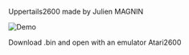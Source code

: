 Uppertails2600 made by Julien MAGNIN

![Demo](https://www.noelshack.com/2017-09-1488532951-bloggif-58b935acd1cfd.gif)


Download .bin and open with an emulator Atari2600
